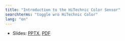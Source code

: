 ```yaml
---
title: "Introduction to the HiTechnic Color Sensor"
searchterms: "toggle wro HiTechnic Color"
lang: "en"
---
```

 <ul>
 <li class="ng-binding">Slides:
 <a href="translations/en-us/wro/HiTechnicColor.pptx">PPTX</a>,
 <a href="translations/en-us/wro/HiTechnicColor.pdf">PDF</a>
 </li>
 </ul>
